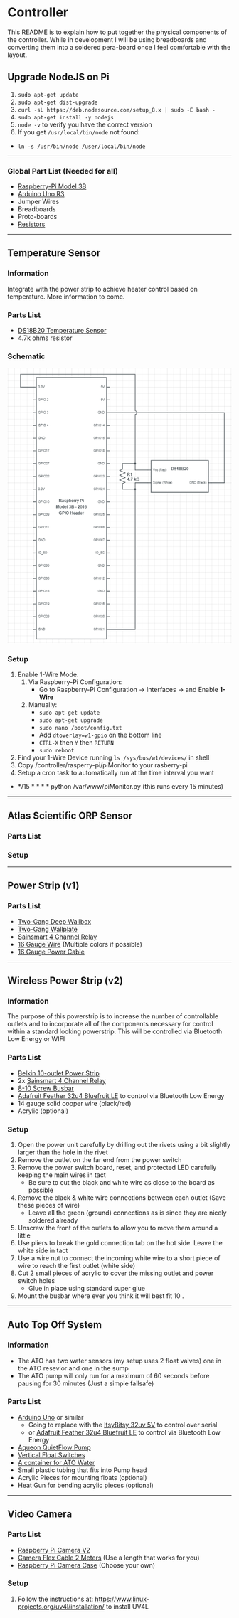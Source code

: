 # Controller
This README is to explain how to put together the physical components of the controller. While in development I will be using breadboards and converting them into a soldered pera-board once I feel comfortable with the layout. 

## Upgrade NodeJS on Pi
1. `sudo apt-get update`
2. `sudo apt-get dist-upgrade`
3. `curl -sL https://deb.nodesource.com/setup_8.x | sudo -E bash -`
4. `sudo apt-get install -y nodejs`
5. `node -v` to verify you have the correct version
6. If you get `/usr/local/bin/node` not found:
  - `ln -s /usr/bin/node /user/local/bin/node`

----

### Global Part List (Needed for all)
* [Raspberry-Pi Model 3B](https://www.amazon.com/gp/product/B01LPLPBS8/)
* [Arduino Uno R3](https://www.amazon.com/gp/product/B01EWOE0UU/)
* Jumper Wires
* Breadboards
* Proto-boards
* [Resistors](https://www.amazon.com/gp/product/B016NXK6QK)

---

## Temperature Sensor
### Information
 Integrate with the power strip to achieve heater control based on temperature. More information to come.
### Parts List
* [DS18B20 Temperature Sensor](https://www.sparkfun.com/products/11050)
* 4.7k ohms resistor
### Schematic
![DS18B20 Wiring Schematic](schematics/DS18B20_Schematic.png "DS18B20 Wiring Schematic")  
### Setup
1. Enable 1-Wire Mode. 
    1. Via Raspberry-Pi Configuration: 
        - Go to Raspberry-Pi Configuration -> Interfaces -> and Enable **1-Wire**
    2. Manually: 
        - `sudo apt-get update`
        - `sudo apt-get upgrade`
        - `sudo nano /boot/config.txt`
        - Add `dtoverlay=w1-gpio` on the bottom line
        - `CTRL-X` then `Y` then `RETURN`
        - `sudo reboot`
2. Find your 1-Wire Device running `ls /sys/bus/w1/devices/` in shell	
3. Copy /controller/rasperry-pi/piMonitor to your rasberry-pi
4. Setup a cron task to automatically run at the time interval you want
  * \*/15 \* \* \* \* python /var/www/piMonitor.py (this runs every 15 minutes)

---

## Atlas Scientific ORP Sensor
### Parts List

### Setup

---

## Power Strip (v1)
### Parts List
 * [Two-Gang Deep Wallbox](https://www.homedepot.com/p/RACO-Two-Gang-Drawn-Handy-Box-2-1-8-in-Deep-with-1-2-and-3-4-in-KO-s-10-Pack-683SP/204855678)
 * [Two-Gang Wallplate](https://www.homedepot.com/p/Leviton-2-Gang-Midway-Duplex-Outlet-Nylon-Wall-Plate-White-R52-0PJ82-00W/202059881)
 * [Sainsmart 4 Channel Relay](https://www.amazon.com/gp/product/B0057OC5O8)
 * [16 Gauge Wire](https://www.lowes.com/pd/Southwire-25-ft-16-AWG-Stranded-Black-Gpt-Primary-Wire/3234599) (Multiple colors if possible)
 * [16 Gauge Power Cable](https://www.amazon.com/C2G-Cables-Go-25545-Universal/dp/B000068BU1/ref=sr_1_1?s=electronics&ie=UTF8&qid=1517252726&sr=1-1&keywords=C2G%2FCables+to+Go+25545+-+6ft+Universal+16AWG+Power+Cord+%28IEC320+C13+to+NEMA+5-15P%29)
 
--- 

## Wireless Power Strip (v2)
### Information
 The purpose of this powerstrip is to increase the number of controllable outlets and to incorporate all of the components necessary for control within a standard looking powerstrip. This will be controlled via Bluetooth Low Energy or WIFI
### Parts List
 * [Belkin 10-outlet Power Strip](https://www.amazon.com/gp/product/B000BVC0WO/ref=oh_aui_detailpage_o03_s00?ie=UTF8&psc=1)
 * 2x [Sainsmart 4 Channel Relay](https://www.amazon.com/gp/product/B0057OC5O8)
 * [8-10 Screw Busbar](https://www.amazon.com/gp/product/B0091VHLW4/ref=oh_aui_detailpage_o00_s00?ie=UTF8&psc=1)
 * [Adafruit Feather 32u4 Bluefruit LE](https://www.adafruit.com/product/2829) to control via Bluetooth Low Energy
 * 14 gauge solid copper wire (black/red)
 * Acrylic (optional)
### Setup
 1. Open the power unit carefully by drilling out the rivets using a bit slightly larger than the hole in the rivet
 2. Remove the outlet on the far end from the power switch
 3. Remove the power switch board, reset, and protected LED carefully keeping the main wires in tact
     * Be sure to cut the black and white wire as close to the board as possible
 4. Remove the black & white wire connections between each outlet (Save these pieces of wire)
     * Leave all the green (ground) connections as is since they are nicely soldered already
 5. Unscrew the front of the outlets to allow you to move them around a little
 6. Use pliers to break the gold connection tab on the hot side. Leave the white side in tact
 7. Use a wire nut to connect the incoming white wire to a short piece of wire to reach the first outlet (white side)
 8. Cut 2 small pieces of acrylic to cover the missing outlet and power switch holes
     * Glue in place using standard super glue
 9. Mount the busbar where ever you think it will best fit
 10 . 
 
--- 

## Auto Top Off System
### Information
  - The ATO has two water sensors (my setup uses 2 float valves) one in the ATO resevior and one in the sump
  - The ATO pump will only run for a maximum of 60 seconds before pausing for 30 minutes (Just a simple failsafe)
### Parts List
 * [Arduino Uno](https://www.amazon.com/gp/product/B01EWOE0UU/ref=oh_aui_search_detailpage?ie=UTF8&psc=1) or similar
     * Going to replace with the [ItsyBitsy 32uv 5V](https://www.adafruit.com/product/3677) to control over serial
     * or [Adafruit Feather 32u4 Bluefruit LE](https://www.adafruit.com/product/2829) to control via Bluetooth Low Energy
 * [Aqueon QuietFlow Pump](https://www.amazon.com/gp/product/B008F40LFC)
 * [Vertical Float Switches](https://www.amazon.com/gp/product/B00FHAEBIA)
 * [A container for ATO Water](https://www.walmart.com/ip/Aqua-Culture-Aquarium-10-gal/144433503)
 * Small plastic tubing that fits into Pump head
 * Acrylic Pieces for mounting floats (optional)
 * Heat Gun for bending acrylic pieces (optional)

---- 

## Video Camera
### Parts List
 * [Raspberry Pi Camera V2](https://www.amazon.com/gp/product/B01ER2SKFS/ref=oh_aui_search_detailpage?ie=UTF8&psc=1)
 * [Camera Flex Cable 2 Meters](https://www.amazon.com/Adafruit-Flex-Cable-Raspberry-Camera/dp/B00XW2NCKS/ref=pd_sbs_147_2?_encoding=UTF8&pd_rd_i=B00XW2NCKS&pd_rd_r=T1REECBR3CZ4HXWPQH5S&pd_rd_w=iX93Y&pd_rd_wg=8EfAy&psc=1&refRID=T1REECBR3CZ4HXWPQH5S) (Use a length that works for you)
 * [Raspberry Pi Camera Case](https://www.amazon.com/gp/product/B00UEMHMZ0/ref=oh_aui_search_detailpage?ie=UTF8&psc=1) (Choose your own)
### Setup
1. Follow the instructions at: https://www.linux-projects.org/uv4l/installation/ to install UV4L

